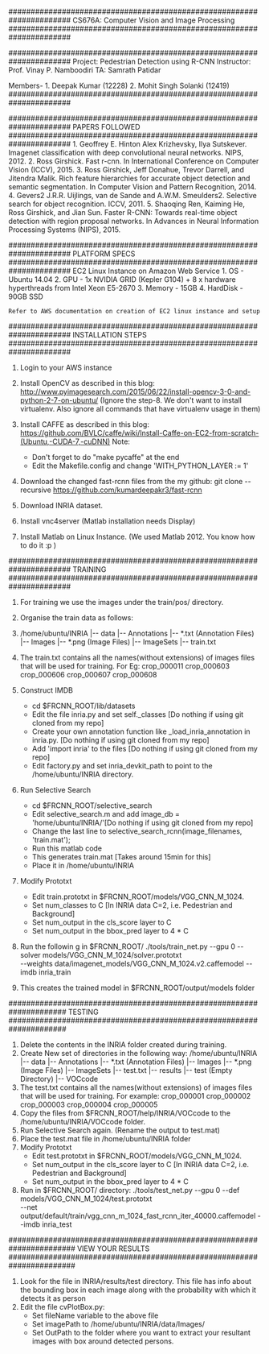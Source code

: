 ######################################################################
CS676A: Computer Vision and Image Processing
######################################################################

######################################################################
Project: Pedestrian Detection using R-CNN
Instructor: Prof. Vinay P. Namboodiri
TA: Samrath Patidar

Members-
	1. Deepak Kumar (12228)
	2. Mohit Singh Solanki (12419)
######################################################################



######################################################################
PAPERS FOLLOWED
######################################################################
	1. Geoffrey E. Hinton Alex Krizhevsky, Ilya Sutskever. Imagenet classification with deep convolutional neural networks. NIPS, 2012.
	2. Ross Girshick. Fast r-cnn. In International Conference on Computer Vision (ICCV), 2015.
	3. Ross Girshick, Jeff Donahue, Trevor Darrell, and Jitendra Malik. Rich feature hierarchies for accurate object detection and semantic segmentation. In Computer Vision and Pattern Recognition, 2014.
	4. Gevers2 J.R.R. Uijlings, van de Sande and A.W.M. Smeulders2. Selective search for object recognition. ICCV, 2011.
	5. Shaoqing Ren, Kaiming He, Ross Girshick, and Jian Sun. Faster R-CNN: Towards real-time object detection with region proposal networks. In Advances in Neural Information Processing Systems (NIPS), 2015.



######################################################################
PLATFORM SPECS 
######################################################################
EC2 Linux Instance on Amazon Web Service
	1. OS - Ubuntu 14.04
	2. GPU - 1x NVIDIA GRID (Kepler G104) + 8 x hardware hyperthreads from Intel Xeon E5-2670
	3. Memory - 15GB
	4. HardDisk - 90GB SSD

	Refer to AWS documentation on creation of EC2 linux instance and setup



######################################################################
INSTALLATION STEPS
######################################################################
1. Login to your AWS instance
2. Install OpenCV as described in this blog:
http://www.pyimagesearch.com/2015/06/22/install-opencv-3-0-and-python-2-7-on-ubuntu/
(Ignore the step-8. We don't want to install virtualenv. Also ignore all commands that have virtualenv usage in them)
3. Install CAFFE as described in this blog:
https://github.com/BVLC/caffe/wiki/Install-Caffe-on-EC2-from-scratch-(Ubuntu,-CUDA-7,-cuDNN)
Note:
	- Don't forget to do "make pycaffe" at the end
	- Edit the Makefile.config and change 'WITH_PYTHON_LAYER := 1'

4. Download the changed fast-rcnn files from the my github:
git clone --recursive  https://github.com/kumardeepakr3/fast-rcnn
5. Download INRIA dataset.
6. Install vnc4server (Matlab installation needs Display)
7. Install Matlab on Linux Instance. (We used Matlab 2012. You know how to do it :p )



######################################################################
TRAINING
######################################################################
1. For training we use the images under the train/pos/ directory.
2. Organise the train data as follows:
3. /home/ubuntu/INRIA
				|-- data
					|-- Annotations
						|-- *.txt (Annotation Files)
					|-- Images
						|-- *.png (Image Files)
					|-- ImageSets
						|-- train.txt
4. The train.txt contains all the names(without extensions) of images files that will be used for training.
For Eg:
	crop_000011
	crop_000603
	crop_000606
	crop_000607
	crop_000608

5. Construct IMDB
	- cd $FRCNN_ROOT/lib/datasets
	- Edit the file inria.py and set self._classes [Do nothing if using git cloned from my repo]
	- Create your own annotation function like _load_inria_annotation in inria.py. [Do nothing if using git cloned from my repo]
	- Add 'import inria' to the files [Do nothing if using git cloned from my repo]
	- Edit factory.py and set inria_devkit_path to point to the /home/ubuntu/INRIA directory.

6. Run Selective Search
	- cd $FRCNN_ROOT/selective_search
	- Edit selective_search.m and add image_db = 'home/ubuntu/INRIA/'[Do nothing if using git cloned from my repo]
	- Change the last line to
	selective_search_rcnn(image_filenames, 'train.mat');
	- Run this matlab code
	- This generates train.mat [Takes around 15min for this]
	- Place it in /home/ubuntu/INRIA

7. Modify Prototxt
	- Edit train.prototxt in $FRCNN_ROOT/models/VGG_CNN_M_1024.
	- Set num_classes to C [In INRIA data C=2, i.e. Pedestrian and Background]
	- Set num_output in the cls_score layer to C
	- Set num_output in the bbox_pred layer to 4 * C

8. Run the followin g in $FRCNN_ROOT/
	./tools/train_net.py --gpu 0 --solver models/VGG_CNN_M_1024/solver.prototxt \
    --weights data/imagenet_models/VGG_CNN_M_1024.v2.caffemodel --imdb inria_train

9. This creates the trained model in $FRCNN_ROOT/output/models folder



#####################################################################
TESTING
#####################################################################
1. Delete the contents in the INRIA folder created during training.
2. Create New set of directories in the following way:
/home/ubuntu/INRIA
			|-- data
				|-- Annotations
					|-- *.txt (Annotation Files)
				|-- Images
					|-- *.png (Image Files)
				|-- ImageSets
					|-- test.txt
			|-- results
				|-- test (Empty Directory)
			|-- VOCcode
3. The test.txt contains all the names(without extensions) of images files that will be used for training.
For example:
	crop_000001
	crop_000002
	crop_000003
	crop_000004
	crop_000005
4. Copy the files from $FRCNN_ROOT/help/INRIA/VOCcode to the /home/ubuntu/INRIA/VOCcode folder.
5. Run Selective Search again. (Rename the output to test.mat)
6. Place the test.mat file in /home/ubuntu/INRIA folder
7. Modify Prototxt
	- Edit test.prototxt in $FRCNN_ROOT/models/VGG_CNN_M_1024.
	- Set num_output in the cls_score layer to C [In INRIA data C=2, i.e. Pedestrian and Background]
	- Set num_output in the bbox_pred layer to 4 * C
8. Run in $FRCNN_ROOT/ directory:
	./tools/test_net.py --gpu 0 --def models/VGG_CNN_M_1024/test.prototxt \
    --net output/default/train/vgg_cnn_m_1024_fast_rcnn_iter_40000.caffemodel --imdb inria_test




#######################################################################
VIEW YOUR RESULTS
#######################################################################
1. Look for the file in INRIA/results/test directory. This file has info about the bounding box in each image along with the probability with which it detects it as person
2. Edit the file cvPlotBox.py:
	- Set fileName variable to the above file
	- Set imagePath to /home/ubuntu/INRIA/data/Images/
	- Set OutPath to the folder where you want to extract your resultant images with box around detected persons.



